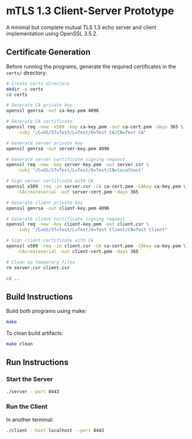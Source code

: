# mTLS 1.3 Client-Server Prototype

A minimal but complete mutual TLS 1.3 echo server and client implementation using OpenSSL 3.5.2.

## Certificate Generation

Before running the programs, generate the required certificates in the `certs/` directory:

```bash
# Create certs directory
mkdir -p certs
cd certs

# Generate CA private key
openssl genrsa -out ca-key.pem 4096

# Generate CA certificate
openssl req -new -x509 -key ca-key.pem -out ca-cert.pem -days 365 \
    -subj "/C=US/ST=Test/L=Test/O=Test CA/CN=Test CA"

# Generate server private key
openssl genrsa -out server-key.pem 4096

# Generate server certificate signing request
openssl req -new -key server-key.pem -out server.csr \
    -subj "/C=US/ST=Test/L=Test/O=Test/CN=localhost"

# Sign server certificate with CA
openssl x509 -req -in server.csr -CA ca-cert.pem -CAkey ca-key.pem \
    -CAcreateserial -out server-cert.pem -days 365

# Generate client private key
openssl genrsa -out client-key.pem 4096

# Generate client certificate signing request
openssl req -new -key client-key.pem -out client.csr \
    -subj "/C=US/ST=Test/L=Test/O=Test Client/CN=Test Client"

# Sign client certificate with CA
openssl x509 -req -in client.csr -CA ca-cert.pem -CAkey ca-key.pem \
    -CAcreateserial -out client-cert.pem -days 365

# Clean up temporary files
rm server.csr client.csr

cd ..
```

## Build Instructions

Build both programs using make:

```bash
make
```

To clean build artifacts:

```bash
make clean
```

## Run Instructions

### Start the Server

```bash
./server --port 8443
```

### Run the Client

In another terminal:

```bash
./client --host localhost --port 8443
```